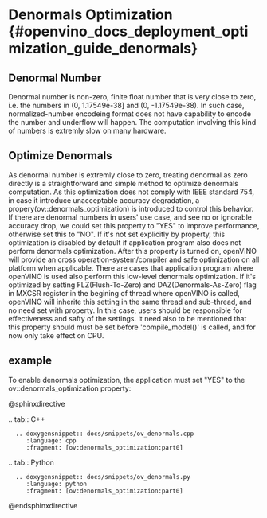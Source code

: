 # Denormals Optimization {#openvino_docs_deployment_optimization_guide_denormals}
## Denormal Number
Denormal number is non-zero, finite float number that is very close to zero, i.e. the numbers in (0, 1.17549e-38] and (0, -1.17549e-38). In such case, normalized-number encodeing format does not have capability to encode the number and underflow will happen. The computation involving this kind of numbers is extremly slow on many hardware.

## Optimize Denormals
As denormal number is extremly close to zero, treating denormal as zero directly is a straightforward and simple method to optimize denormals computation. As this optimization does not comply with IEEE standard 754, in case it introduce unacceptable accuracy degradation, a propery(ov::denormals_optimization) is introduced to control this behavior. If there are denormal numbers in users' use case, and see no or ignorable accuracy drop, we could set this property to "YES" to improve performance, otherwise set this to "NO". If it's not set explicitly by property, this optimization is disabled by default if application program also does not perform denormals optimization. After this property is turned on, openVINO will provide an cross operation-system/compiler and safe optimization on all platform when applicable.
There are cases that application program where openVINO is used also perform this low-level denormals optimization. If it's optimized by setting FLZ(Flush-To-Zero) and DAZ(Denormals-As-Zero) flag in MXCSR register in the begining of thread where openVINO is called, openVINO will inherite this setting in the same thread and sub-thread, and no need set with property. In this case, users should be responsible for effectiveness and safty of the settings.
It need also to be mentioned that this property should must be set before 'compile_model()' is called, and for now only take effect on CPU.

## example
To enable denormals optimization, the application must set "YES" to the ov::denormals_optimization property:

@sphinxdirective

.. tab:: C++

      .. doxygensnippet:: docs/snippets/ov_denormals.cpp
         :language: cpp
         :fragment: [ov:denormals_optimization:part0]

.. tab:: Python

      .. doxygensnippet:: docs/snippets/ov_denormals.py
         :language: python
         :fragment: [ov:denormals_optimization:part0]

@endsphinxdirective
